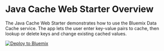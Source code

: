 # Java Cache Web Starter Overview

The Java Cache Web Starter demonstrates how to use the Bluemix Data Cache service. The app lets the user enter key-value pairs to cache, then lookup or delete keys and change existing cached values.

[![Deploy to Bluemix](https://bluemix.net/deploy/button.png)](https://bluemix.net/deploy)